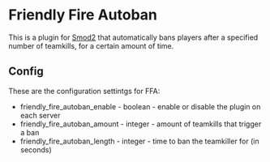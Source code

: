 # Friendly Fire Autoban
This is a plugin for [Smod2](https://github.com/Grover-c13/Smod2) that automatically bans players after a specified number of teamkills, for a certain amount of time.

## Config
These are the configuration settintgs for FFA:

- friendly_fire_autoban_enable - boolean - enable or disable the plugin on each server
- friendly_fire_autoban_amount - integer - amount of teamkills that trigger a ban
- friendly_fire_autoban_length - integer - time to ban the teamkiller for (in seconds)
